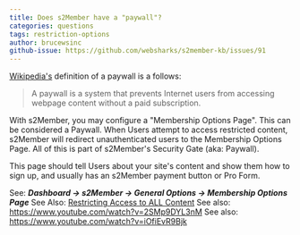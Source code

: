 ```yaml
---
title: Does s2Member have a "paywall"?
categories: questions
tags: restriction-options
author: brucewsinc
github-issue: https://github.com/websharks/s2member-kb/issues/91
---
```


[Wikipedia's](https://en.wikipedia.org/wiki/Paywall) definition of a paywall is a follows:

> A paywall is a system that prevents Internet users from accessing webpage content without a paid subscription.

With s2Member, you may configure a "Membership Options Page". This can be considered a Paywall. When Users attempt to access restricted content, s2Member will redirect unauthenticated users to the Membership Options Page. All of this is part of s2Member's Security Gate (aka: Paywall).

This page should tell Users about your site's content and show them how to sign up, and usually has an s2Member payment button or Pro Form.

See: **_Dashboard -> s2Member -> General Options -> Membership Options Page_**
See Also: [Restricting Access to ALL Content](https://github.com/websharks/s2member-kb/issues/92)
See also: https://www.youtube.com/watch?v=2SMp9DYL3nM
See also: https://www.youtube.com/watch?v=iOfiEvR9Bjk